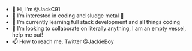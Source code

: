 - 👋 Hi, I’m @JackC91
- 👀 I’m interested in coding and sludge metal 🤘
- 🌱 I’m currently learning full stack development and all things coding
- 💞️ I’m looking to collaborate on literally anything, I am an empty vessel, help me out!
- 📫 How to reach me, Twitter @JackieBoy

<!---
JackC91/JackC91 is a ✨ special ✨ repository because its `README.md` (this file) appears on your GitHub profile.
You can click the Preview link to take a look at your changes.
--->
